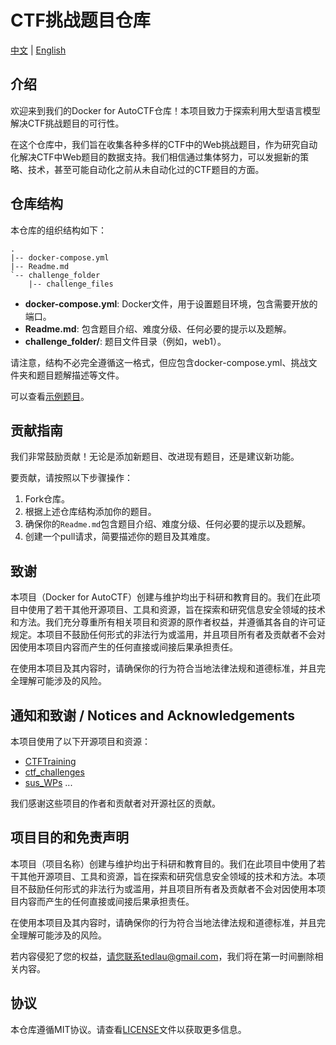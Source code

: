# CTF挑战题目仓库 

[中文](README_zh.md) | [English](README.md)

## 介绍

欢迎来到我们的Docker for AutoCTF仓库！本项目致力于探索利用大型语言模型解决CTF挑战题目的可行性。

在这个仓库中，我们旨在收集各种多样的CTF中的Web挑战题目，作为研究自动化解决CTF中Web题目的数据支持。我们相信通过集体努力，可以发掘新的策略、技术，甚至可能自动化之前从未自动化过的CTF题目的方面。

## 仓库结构

本仓库的组织结构如下：

```
.
|-- docker-compose.yml
|-- Readme.md
`-- challenge_folder
    |-- challenge_files
```

- **docker-compose.yml**: Docker文件，用于设置题目环境，包含需要开放的端口。
- **Readme.md**: 包含题目介绍、难度分级、任何必要的提示以及题解。
- **challenge_folder/**: 题目文件目录（例如，web1）。

请注意，结构不必完全遵循这一格式，但应包含docker-compose.yml、挑战文件夹和题目题解描述等文件。

可以查看[示例题目](Easy/web_sql1)。

## 贡献指南

我们非常鼓励贡献！无论是添加新题目、改进现有题目，还是建议新功能。

要贡献，请按照以下步骤操作：

1. Fork仓库。
2. 根据上述仓库结构添加你的题目。
3. 确保你的`Readme.md`包含题目介绍、难度分级、任何必要的提示以及题解。
4. 创建一个pull请求，简要描述你的题目及其难度。

## 致谢

本项目（Docker for AutoCTF）创建与维护均出于科研和教育目的。我们在此项目中使用了若干其他开源项目、工具和资源，旨在探索和研究信息安全领域的技术和方法。我们充分尊重所有相关项目和资源的原作者权益，并遵循其各自的许可证规定。本项目不鼓励任何形式的非法行为或滥用，并且项目所有者及贡献者不会对因使用本项目内容而产生的任何直接或间接后果承担责任。

在使用本项目及其内容时，请确保你的行为符合当地法律法规和道德标准，并且完全理解可能涉及的风险。

## 通知和致谢 / Notices and Acknowledgements

本项目使用了以下开源项目和资源：

- [CTFTraining](https://github.com/CTFTraining/CTFTraining)
- [ctf_challenges](https://github.com/le31ei/ctf_challenges)
- [sus_WPs](https://github.com/susers/Writeups/tree/master)
...

我们感谢这些项目的作者和贡献者对开源社区的贡献。

## 项目目的和免责声明 

本项目（项目名称）创建与维护均出于科研和教育目的。我们在此项目中使用了若干其他开源项目、工具和资源，旨在探索和研究信息安全领域的技术和方法。本项目不鼓励任何形式的非法行为或滥用，并且项目所有者及贡献者不会对因使用本项目内容而产生的任何直接或间接后果承担责任。

在使用本项目及其内容时，请确保你的行为符合当地法律法规和道德标准，并且完全理解可能涉及的风险。

若内容侵犯了您的权益，请您联系tedlau@gmail.com，我们将在第一时间删除相关内容。

##  协议

本仓库遵循MIT协议。请查看[LICENSE](LICENSE)文件以获取更多信息。
